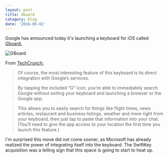 ```yaml
---
layout: post
title: Gboard
category: blog
date: '2016-05-02'
---
```

Google has announced today it's launching a keyboard for iOS called [Gboard.](https://googleblog.blogspot.com/2016/05/gboard-search-gifs-emojis-keyboard.html)

![GBoard](https://2.bp.blogspot.com/-ALxOB9Ab_9A/VzQuQB1vl5I/AAAAAAAASRo/0gE-Dij5TIEvUIY3zDcvQtivBEQ23VkuwCLcB/s1600/gboard_gif_regularSearch.gif)

From [TechCrunch:](http://techcrunch.com/2016/05/12/google-launches-gboard-an-ios-keyboard-that-lets-you-search-without-a-browser/)

> Of course, the most interesting feature of this keyboard is its direct integration with Google’s services.

> By tapping the included “G” icon, you’re able to immediately search Google without exiting your keyboard and launching a browser or the Google app.

> This allows you to easily search for things like flight times, news articles, restaurant and business listings, weather and more right from your keyboard, then just tap to paste that information into your chat. (You’ll need to give the app access to your location the first time you launch this feature.)

I'm surprised this move did not come sooner, as Microsoft has already realized the power of integrating itself into the keyboard. The SwiftKey acquisition was a telling sign that this space is going to start to heat up.
